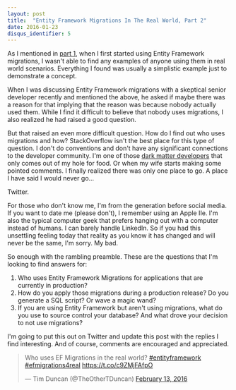 ```yaml
---
layout: post
title:  "Entity Framework Migrations In The Real World, Part 2"
date: 2016-01-23
disqus_identifier: 5
---
```

As I mentioned in [part 1](/archive/Entity-Framework-Migrations-Real-World/), when I first started using Entity Framework migrations, I wasn't able to find any examples of anyone using them in real world scenarios. Everything I found was usually a simplistic example just to demonstrate a concept.

When I was discussing Entity Framework migrations with a skeptical senior developer recently and mentioned the above, he asked if maybe there was a reason for that implying that the reason was because nobody actually used them. While I find it difficult to believe that nobody uses migrations, I also realized he had raised a good question.

But that raised an even more difficult question. How do I find out who uses migrations and how? StackOverflow isn't the best place for this type of question. I don't do conventions and don't have any significant connections to the developer community. I'm one of those [dark matter developers](http://www.hanselman.com/blog/DarkMatterDevelopersTheUnseen99.aspx) that only comes out of my hole for food. Or when my wife starts making some pointed comments. I finally realized there was only one place to go. A place I have said I would never go...

Twitter.

For those who don't know me, I'm from the generation before social media. If you want to date me (please don't), I remember using an Apple IIe. I'm also the typical computer geek that prefers hanging out with a computer instead of humans. I can barely handle LinkedIn. So if you had this unsettling feeling today that reality as you know it has changed and will never be the same, I'm sorry. My bad.

So enough with the rambling preamble. These are the questions that I'm looking to find answers for:

1. Who uses Entity Framework Migrations for applications that are currently in production?
2. How do you apply those migrations during a production release? Do you generate a SQL script? Or wave a magic wand?
3. If you are using Entity Framework but aren't using migrations, what do you use to source control your database? And what drove your decision to not use migrations?

I'm going to put this out on Twitter and update this post with the replies I find interesting. And of course, comments are encouraged and appreciated.

<blockquote class="twitter-tweet" data-lang="en"><p lang="en" dir="ltr">Who uses EF Migrations in the real world? <a href="https://twitter.com/hashtag/entityframework?src=hash">#entityframework</a> <a href="https://twitter.com/hashtag/efmigrations4real?src=hash">#efmigrations4real</a> <a href="https://t.co/c9ZMjFAfpO">https://t.co/c9ZMjFAfpO</a></p>&mdash; Tim Duncan (@TheOtherTDuncan) <a href="https://twitter.com/TheOtherTDuncan/status/698479187833835521">February 13, 2016</a></blockquote>
<script async src="//platform.twitter.com/widgets.js" charset="utf-8"></script>